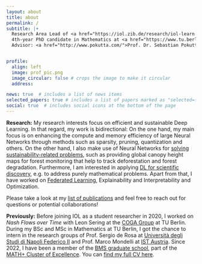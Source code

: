 ```yaml
---
layout: about
title: about
permalink: /
subtitle: |+
  Research Area Lead of <a href="https://iol.zib.de/research/iol-learn.html">iol.LEARN</a> at the <a href="https://iol.zib.de/">IOL Lab</a> of <a href="https://www.zib.de/">Zuse Institute Berlin</a><br><br>
  4th-year PhD candidate in Mathematics at <a href="https://www.tu.berlin/en/math">TU Berlin</a><br>  
  Advisor: <a href="http://www.pokutta.com/">Prof. Dr. Sebastian Pokutta</a>


profile:
  align: left
  image: prof_pic.png
  image_circular: false # crops the image to make it circular
  address:

news: true  # includes a list of news items
selected_papers: true # includes a list of papers marked as "selected={true}"
social: true  # includes social icons at the bottom of the page
---
```

**Research:** My research interests focus on efficient and sustainable Deep Learning. In that regard, my work is bidirectional: On the one hand, my main focus is on enhancing the compute and memory efficiency of large Neural Networks through methods such as sparsity, pruning, quantization and others. On the other hand, I also make use of Neural Networks for <a href="/publications#sustainability" class="tag-link">solving sustainability-related problems</a>, such as providing global canopy height maps for forest monitoring that help to track deforestation and forest degradation. Furthermore, I am interested in applying <a href="/publications#ai4science" class="tag-link">DL for scientific discovery</a>, e.g. to address purely mathematical problems. Apart from that, I have worked on <a href="/publications#federated-learning" class="tag-link">Federated Learning</a>, Explainability and Interpretability and Optimization. 

Please take a look at my <a href="/publications" class="tag-link">list of publications</a> and feel free to reach out for questions or potential collaborations!

**Previously:** Before joining IOL as a student researcher in 2020, I worked on *Nash Flows over Time* with Leon Sering at the [COGA Group](https://www3.math.tu-berlin.de/coga/) at TU Berlin. During my BSc and MSc in Mathematics at TU Berlin, I got the chance to intern in the research groups of Prof. Sergio de Rosa at [Università degli Studi di Napoli Federico II](https://www.pastalab.unina.it/) and Prof. Marco Mondelli at [IST Austria](https://ist.ac.at/en/research/mondelli-group/). Since 2022, I have been a member of the [BMS graduate school](https://www.math-berlin.de), part of the [MATH+ Cluster of Excellence](https://mathplus.de/). You can [find my full CV here](/cv).
